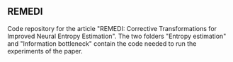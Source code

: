 ## REMEDI

Code repository for the article "REMEDI: Corrective Transformations for Improved Neural Entropy Estimation". The two folders "Entropy estimation" and "Information bottleneck" contain the code needed to run the experiments of the paper.
